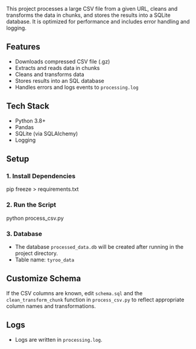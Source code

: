 
This project processes a large CSV file from a given URL, cleans and transforms the data in chunks, and stores the results into a SQLite database. It is optimized for performance and includes error handling and logging.

## Features
* Downloads compressed CSV file (.gz)
* Extracts and reads data in chunks
* Cleans and transforms data
* Stores results into an SQL database
* Handles errors and logs events to `processing.log`

## Tech Stack
* Python 3.8+
* Pandas
* SQLite (via SQLAlchemy)
* Logging

## Setup
### 1. Install Dependencies

pip freeze > requirements.txt



### 2. Run the Script

python process_csv.py


### 3. Database

* The database `processed_data.db` will be created after running in the project directory.
* Table name: `tyroo_data`

## Customize Schema

If the CSV columns are known, edit `schema.sql` and the `clean_transform_chunk` function in `process_csv.py` to reflect appropriate column names and transformations.

## Logs

* Logs are  written in `processing.log`.

